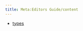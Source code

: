 ```yaml
---
title: Meta:Editors Guide/content
---
```

<div class="subpagelist">
<ul><li> <a href="/wiki/Meta:Editors_Guide/content/types" title="Meta:Editors Guide/content/types">types</a></div></li></ul>

<!-- Saved in parser cache with key wpwiki:pcache:idhash:6658-0!*!0!*!*!*!*!esi=1 and timestamp 20150803225536 and revision id 101748
 -->
